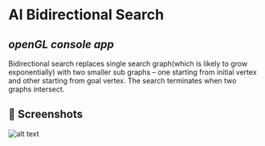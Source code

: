 # AI Bidirectional Search

## _openGL console app_

Bidirectional search replaces single search graph(which is likely to grow exponentially) with two smaller sub graphs – one starting from initial vertex and other starting from goal vertex. The search terminates when two graphs intersect.

 ## 📸 Screenshots

![alt text](https://github.com/TheGoldenPlatypus/AI-Bidirectional-Search/AI_Bidirectional_Search/bd_screenshots/bd_screenshot.png?raw=true)

